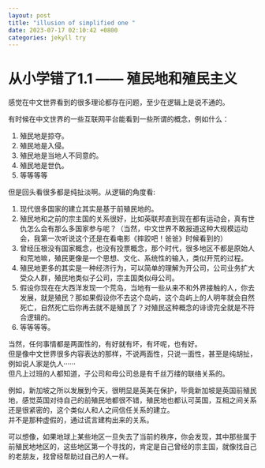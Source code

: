 ```yaml
---
layout: post
title: "illusion of simplified one "
date: 2023-07-17 02:10:42 +0800
categories: jekyll try
---
```


# 从小学错了1.1 —— 殖民地和殖民主义

感觉在中文世界看到的很多理论都存在问题，至少在逻辑上是说不通的。  

有时候在中文世界的一些互联网平台能看到一些所谓的概念，例如什么：  
1. 殖民地是掠夺。  
2. 殖民地是入侵。  
3. 殖民地是当地人不同意的。  
4. 殖民地是世仇。
5. 等等等等

但是回头看很多都是纯扯淡啊。从逻辑的角度看:  
1. 现代很多国家的建立其实是基于前殖民地的。
2. 殖民地和之前的宗主国的关系很好，比如英联邦直到现在都有运动会，真有世仇怎么会有那么多国家参与呢？（当然，中文世界不敢报道这种大规模运动会，我第一次听说这个还是在看电影《摔跤吧！爸爸》时候看到的）
3. 曾经压根没有国家概念，也没有投票概念，那个时代，很多地区不都是原始人和荒地嘛，殖民更像是一个思想、文化、系统性的输入，类似开荒的过程。
4. 殖民地更多的其实是一种经济行为，可以简单的理解为开公司，公司业务扩大受众人群，殖民地类似子公司，宗主国类似母公司。
5. 假设你现在在大西洋发现一个荒岛，当地有一些从来不和外界接触的人，你去发展，就是殖民？那如果假设你不去这个岛屿，这个岛屿上的人明年就会自然死亡，自然死亡后你再去就不是殖民了？对殖民这种概念的诽谤完全就是不符合逻辑的。  
6. 等等等等。

当然，任何事情都是两面性的，有好就有坏，有坏呢，也有好。  
但是像中文世界很多内容表达的那样，不说两面性，只说一面性，甚至是纯胡扯，例如说人家是仇人······  
但凡上过班的人都知道，子公司和母公司总是有千丝万缕的联络关系的。  

例如，新加坡之所以发展到今天，很明显是英美在保护，毕竟新加坡是英国前殖民地，感觉英国对待自己的前殖民地都很不错，殖民地也都认可英国，互相之间关系还是很紧密的，这个类似人和人之间信任关系的建立。  
并不是那种虚假的，通过谎言建构出来的关系。  

可以想像，如果地球上某些地区一旦失去了当前的秩序，你会发现，其中那些属于前殖民地地区的，这些地区第一个寻找的，肯定是自己曾经的宗主国，就像找自己的老朋友，找曾经帮助过自己的人一样。




